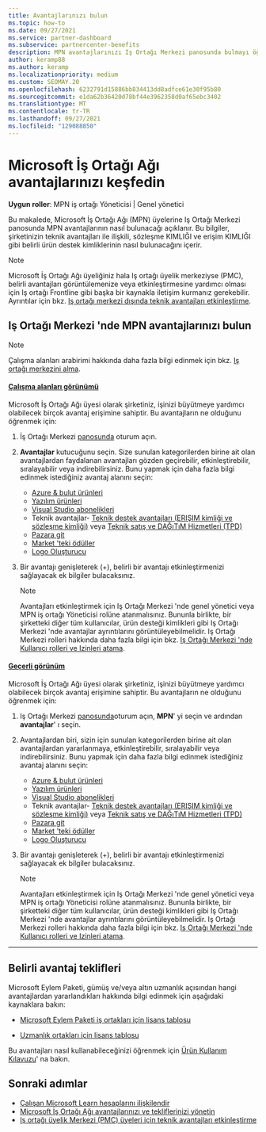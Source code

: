 ```yaml
---
title: Avantajlarınızı bulun
ms.topic: how-to
ms.date: 09/27/2021
ms.service: partner-dashboard
ms.subservice: partnercenter-benefits
description: MPN avantajlarınızı Iş Ortağı Merkezi panosunda bulmayı öğrenin. Teknik avantajlar için erişim KIMLIĞI ve sözleşme KIMLIĞINIZI bulma hakkında bilgiler içerir.
author: keramp88
ms.author: keramp
ms.localizationpriority: medium
ms.custom: SEOMAY.20
ms.openlocfilehash: 6232791d15886bb834413dd8adfce61e30f95b80
ms.sourcegitcommit: e1da62b36420d78bf44e3962358d0af65ebc3402
ms.translationtype: MT
ms.contentlocale: tr-TR
ms.lasthandoff: 09/27/2021
ms.locfileid: "129088850"
---
```

# <a name="locate-your-microsoft-partner-network-benefits"></a>Microsoft İş Ortağı Ağı avantajlarınızı keşfedin 

**Uygun roller**: MPN iş ortağı Yöneticisi | Genel yönetici

Bu makalede, Microsoft İş Ortağı Ağı (MPN) üyelerine Iş Ortağı Merkezi panosunda MPN avantajlarının nasıl bulunacağı açıklanır. Bu bilgiler, şirketinizin teknik avantajları ile ilişkili, sözleşme KIMLIĞI ve erişim KIMLIĞI gibi belirli ürün destek kimliklerinin nasıl bulunacağını içerir.

> [!NOTE]
> Microsoft İş Ortağı Ağı üyeliğiniz hala Iş ortağı üyelik merkeziyse (PMC), belirli avantajları görüntülemenize veya etkinleştirmesine yardımcı olması için Iş ortağı Frontline gibi başka bir kaynakla iletişim kurmanız gerekebilir. Ayrıntılar için bkz. [Iş ortağı merkezi dışında teknik avantajları etkinleştirme](./partner-membership-center-retirement-faq.md).

## <a name="find-your-mpn-benefits-in-partner-center"></a>Iş Ortağı Merkezi 'nde MPN avantajlarınızı bulun

> [!NOTE]
> Çalışma alanları arabirimi hakkında daha fazla bilgi edinmek için bkz. [Iş ortağı merkezini alma](get-around-partner-center.md#turn-workspaces-on-and-off).

#### <a name="workspaces-view"></a>[Çalışma alanları görünümü](#tab/workspaces-view)

Microsoft İş Ortağı Ağı üyesi olarak şirketiniz, işinizi büyütmeye yardımcı olabilecek birçok avantaj erişimine sahiptir. Bu avantajların ne olduğunu öğrenmek için:

1. İş Ortağı Merkezi [panosunda](https://partner.microsoft.com/dashboard/home) oturum açın.

2. **Avantajlar** kutucuğunu seçin. Size sunulan kategorilerden birine ait olan avantajlardan faydalanan avantajları gözden geçirebilir, etkinleştirebilir, sıralayabilir veya indirebilirsiniz. Bunu yapmak için daha fazla bilgi edinmek istediğiniz avantaj alanını seçin:

   - [Azure & bulut ürünleri](mpn-benefits-azure-cloud.md)
   - [Yazılım ürünleri](mpn-benefits-software.md)
   - [Visual Studio abonelikleri](mpn-benefits-visual-studio.md)
   - Teknik avantajlar- [Teknik destek avantajları (ERIŞIM kimliği ve sözleşme kimliği)](mpn-benefits-technical-support.md) veya [Teknik satış ve DAĞıTıM Hizmetleri (TPD)](technical-benefits.md)
   - [Pazara git](mpn-learn-about-go-to-market-benefits.md)
   - [Market 'teki ödüller](marketplace-rewards.md)
   - [Logo Oluşturucu](mpn-logo-builder.md)

3. Bir avantajı genişleterek (+), belirli bir avantajı etkinleştirmenizi sağlayacak ek bilgiler bulacaksınız.

   > [!NOTE]
   > Avantajları etkinleştirmek için Iş Ortağı Merkezi 'nde genel yönetici veya MPN iş ortağı Yöneticisi rolüne atanmalısınız. Bununla birlikte, bir şirketteki diğer tüm kullanıcılar, ürün desteği kimlikleri gibi Iş Ortağı Merkezi 'nde avantajlar ayrıntılarını görüntüleyebilmelidir. Iş Ortağı Merkezi rolleri hakkında daha fazla bilgi için bkz. [Iş Ortağı Merkezi 'nde Kullanıcı rolleri ve Izinleri atama](permissions-overview.md).

#### <a name="current-view"></a>[Geçerli görünüm](#tab/current-view)

Microsoft İş Ortağı Ağı üyesi olarak şirketiniz, işinizi büyütmeye yardımcı olabilecek birçok avantaj erişimine sahiptir. Bu avantajların ne olduğunu öğrenmek için:

1. Iş Ortağı Merkezi [panosunda](https://partner.microsoft.com/dashboard/home)oturum açın, **MPN**' yi seçin ve ardından **avantajlar**' ı seçin.

2. Avantajlardan biri, sizin için sunulan kategorilerden birine ait olan avantajlardan yararlanmaya, etkinleştirebilir, sıralayabilir veya indirebilirsiniz. Bunu yapmak için daha fazla bilgi edinmek istediğiniz avantaj alanını seçin:

   - [Azure & bulut ürünleri](mpn-benefits-azure-cloud.md)
   - [Yazılım ürünleri](mpn-benefits-software.md)
   - [Visual Studio abonelikleri](mpn-benefits-visual-studio.md)
   - Teknik avantajlar- [Teknik destek avantajları (ERIŞIM kimliği ve sözleşme kimliği)](mpn-benefits-technical-support.md) veya [Teknik satış ve DAĞıTıM Hizmetleri (TPD)](technical-benefits.md)
   - [Pazara git](mpn-learn-about-go-to-market-benefits.md)
   - [Market 'teki ödüller](marketplace-rewards.md)
   - [Logo Oluşturucu](mpn-logo-builder.md)

3. Bir avantajı genişleterek (+), belirli bir avantajı etkinleştirmenizi sağlayacak ek bilgiler bulacaksınız.

   > [!NOTE]
   > Avantajları etkinleştirmek için Iş Ortağı Merkezi 'nde genel yönetici veya MPN iş ortağı Yöneticisi rolüne atanmalısınız. Bununla birlikte, bir şirketteki diğer tüm kullanıcılar, ürün desteği kimlikleri gibi Iş Ortağı Merkezi 'nde avantajlar ayrıntılarını görüntüleyebilmelidir. Iş Ortağı Merkezi rolleri hakkında daha fazla bilgi için bkz. [Iş Ortağı Merkezi 'nde Kullanıcı rolleri ve Izinleri atama](permissions-overview.md).

* * *

## <a name="specific-benefit-offers"></a>Belirli avantaj teklifleri

Microsoft Eylem Paketi, gümüş ve/veya altın uzmanlık açısından hangi avantajlardan yararlandıkları hakkında bilgi edinmek için aşağıdaki kaynaklara bakın:

- [Microsoft Eylem Paketi iş ortakları için lisans tablosu](https://assetsprod.microsoft.com/en-us/microsoft-action-pack-license-table.pdf)

- [Uzmanlık ortakları için lisans tablosu](https://assetsprod.microsoft.com/mpn-maps-software-iur-competency-license-table.docx)

Bu avantajları nasıl kullanabileceğinizi öğrenmek için [Ürün Kullanım Kılavuzu](https://assets.microsoft.com/MPN-MAPS-Product-Usage-Guide.pdf)' na bakın.

## <a name="next-steps"></a>Sonraki adımlar

- [Çalışan Microsoft Learn hesaplarını ilişkilendir](ms-learn-associate.md)
- [Microsoft İş Ortağı Ağı avantajlarınızı ve tekliflerinizi yönetin](manage-your-partner-network-benefits.md)
- [Iş ortağı üyelik Merkezi (PMC) üyeleri için teknik avantajları etkinleştirme](./partner-membership-center-retirement-faq.md)
